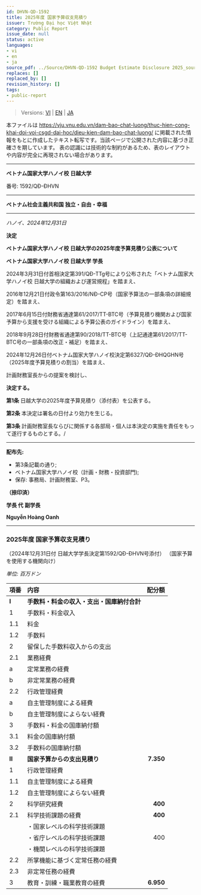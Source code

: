 ```yaml
---
id: DHVN-QD-1592
title: 2025年度 国家予算収支見積り
issuer: Trường Đại học Việt Nhật
category: Public Report
issue_date: null
status: active
languages:
- vi
- en
- ja
source_pdf: ../Source/DHVN-QD-1592 Budget Estimate Disclosure 2025_source.pdf
replaces: []
replaced_by: []
revision_history: []
tags:
- public-report
---
```

> Versions: [VI](../Vietnamese/DHVN-QD-1592%20C%C3%B4ng%20khai%20d%E1%BB%B1%20to%C3%A1n%20ng%C3%A2n%20s%C3%A1ch%20n%C4%83m%202025_source.md) | [EN](../English/DHVN-QD-1592%20Budget%20Estimate%20Disclosure%202025.md) | [JA](DHVN-QD-1592%202025%E5%B9%B4%E5%BA%A6%E4%BA%88%E7%AE%97%E8%A6%8B%E7%A9%8D%E3%82%8A%E5%85%AC%E8%A1%A8.md)

本ファイルは https://vju.vnu.edu.vn/dam-bao-chat-luong/thuc-hien-cong-khai-doi-voi-csgd-dai-hoc/dieu-kien-dam-bao-chat-luong/ に掲載された情報をもとに作成したテキスト転写です。当該ページで公開された内容に基づき正確さを期しています。
表の認識には技術的な制約があるため、表のレイアウトや内容が完全に再現されない場合があります。

---

**ベトナム国家大学ハノイ校**
**日越大学**

番号: 1592/QĐ-ĐHVN

---

**ベトナム社会主義共和国**
**独立・自由・幸福**

---

*ハノイ、2024年12月31日*

**決定**

**ベトナム国家大学ハノイ校 日越大学の2025年度予算見積り公表について**

**ベトナム国家大学ハノイ校 日越大学 学長**

2024年3月31日付首相決定第391/QĐ-TTg号により公布された「ベトナム国家大学ハノイ校 日越大学の組織および運営規程」を踏まえ、

2016年12月21日付政令第163/2016/NĐ-CP号（国家予算法の一部条項の詳細規定）を踏まえ、

2017年6月15日付財務省通達第61/2017/TT-BTC号（予算見積り機関および国家予算から支援を受ける組織による予算公表のガイドライン）を踏まえ、

2018年9月28日付財務省通達第90/2018/TT-BTC号（上記通達第61/2017/TT-BTC号の一部条項の改正・補足）を踏まえ、

2024年12月26日付ベトナム国家大学ハノイ校決定第6327/QĐ-ĐHQGHN号（2025年度予算見積りの割当）を踏まえ、

計画財務室長からの提案を検討し、

**決定する。**

**第1条** 日越大学の2025年度予算見積り（添付表）を公表する。

**第2条** 本決定は署名の日付より効力を生じる。

**第3条** 計画財務室長ならびに関係する各部局・個人は本決定の実施を責任をもって遂行するものとする。/

---

**配布先:**
- 第3条記載の通り;
- ベトナム国家大学ハノイ校（計画・財務・投資部門);
- 保存: 事務局、計画財務室、P3。

**（捺印済）**

**学長 代**
**副学長**

**Nguyễn Hoàng Oanh**

---

### **2025年度 国家予算収支見積り**
（2024年12月31日付 日越大学学長決定第1592/QĐ-ĐHVN号添付）
（国家予算を使用する機関向け）

*単位: 百万ドン*

| 項番 | 内容 | 配分額 |
| :--- | :--- | ---: |
| **I** | **手数料・料金の収入・支出・国庫納付合計** | |
| 1 | 手数料・料金収入 | |
| 1.1 | 料金 | |
| 1.2 | 手数料 | |
| 2 | 留保した手数料収入からの支出 | |
| 2.1 | 業務経費 | |
| a | 定常業務の経費 | |
| b | 非定常業務の経費 | |
| 2.2 | 行政管理経費 | |
| a | 自主管理制度による経費 | |
| b | 自主管理制度によらない経費 | |
| 3 | 手数料・料金の国庫納付額 | |
| 3.1 | 料金の国庫納付額 | |
| 3.2 | 手数料の国庫納付額 | |
| **II** | **国家予算からの支出見積り** | **7.350** |
| 1 | 行政管理経費 | |
| 1.1 | 自主管理制度による経費 | |
| 1.2 | 自主管理制度によらない経費 | |
| 2 | 科学研究経費 | **400** |
| 2.1 | 科学技術課題の経費 | **400** |
| | ・国家レベルの科学技術課題 | |
| | ・省庁レベルの科学技術課題 | 400 |
| | ・機関レベルの科学技術課題 | |
| 2.2 | 所掌機能に基づく定常任務の経費 | |
| 2.3 | 非定常任務の経費 | |
| 3 | 教育・訓練・職業教育の経費 | **6.950** |
